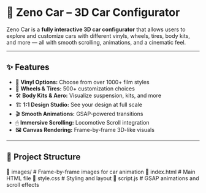 # 🚗 Zeno Car – 3D Car Configurator

Zeno Car is a **fully interactive 3D car configurator** that allows users to explore and customize cars with different vinyls, wheels, tires, body kits, and more — all with smooth scrolling, animations, and a cinematic feel.

---

## ✨ Features

- 🎨 **Vinyl Options:** Choose from over 1000+ film styles
- 🛞 **Wheels & Tires:** 500+ customization choices
- 🛠 **Body Kits & Aero:** Visualize suspension, kits, and more
- 🏗 **1:1 Design Studio:** See your design at full scale
- 🎬 **Smooth Animations:** GSAP-powered transitions
- 🖱 **Immersive Scrolling:** Locomotive Scroll integration
- 🖼 **Canvas Rendering:** Frame-by-frame 3D-like visuals

---


## 📂 Project Structure


📁 images/         # Frame-by-frame images for car animation
📄 index.html      # Main HTML file
📄 style.css       # Styling and layout
📄 script.js       # GSAP animations and scroll effects
